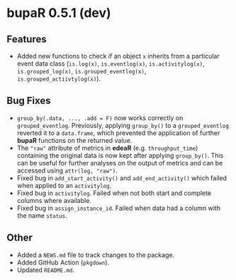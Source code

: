 # bupaR 0.5.1 (dev)

## Features

* Added new functions to check if an object `x` inherits from a particular event data class (`is.log(x)`, `is.eventlog(x)`,
`is.activitylog(x)`, `is.grouped_log(x)`, `is.grouped_eventlog(x)`, `is.grouped_actiivtylog(x)`).

## Bug Fixes

* `group_by(.data, ..., .add = F)` now works correctly on `grouped_eventlog`. Previously, applying `group_by()` to a `grouped_eventlog`
reverted it to a `data.frame`, which prevented the application of further **bupaR** functions on the returned value. 
* The `"raw"` attribute of metrics in **edeaR** (e.g. `throughput_time`) containing the original data is now kept after
applying `group_by()`. This can be useful for further analyses on the output of metrics and can be accessed using `attr(log, "raw")`.
* Fixed bug in `add_start_activity()` and `add_end_activity()` which failed when applied to an `activitylog`. 
* Fixed bug in `activitylog`. Failed when not both start and complete columns where available. 
* Fixed bug in `assign_instance_id`. Failed when data had a column with the name `status`. 

## Other

* Added a `NEWS.md` file to track changes to the package.
* Added GitHub Action (`pkgdown`).
* Updated `README.md`.